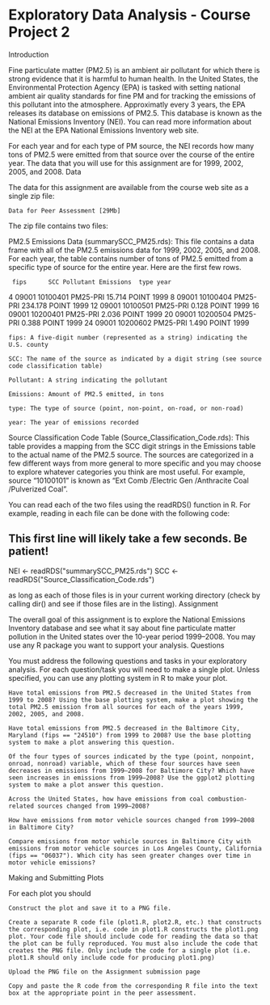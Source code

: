 # Exploratory Data Analysis - Course Project 2
Introduction

Fine particulate matter (PM2.5) is an ambient air pollutant for which there is strong evidence that it is harmful to human health. In the United States, the Environmental Protection Agency (EPA) is tasked with setting national ambient air quality standards for fine PM and for tracking the emissions of this pollutant into the atmosphere. Approximatly every 3 years, the EPA releases its database on emissions of PM2.5. This database is known as the National Emissions Inventory (NEI). You can read more information about the NEI at the EPA National Emissions Inventory web site.

For each year and for each type of PM source, the NEI records how many tons of PM2.5 were emitted from that source over the course of the entire year. The data that you will use for this assignment are for 1999, 2002, 2005, and 2008.
Data

The data for this assignment are available from the course web site as a single zip file:

    Data for Peer Assessment [29Mb]

The zip file contains two files:

PM2.5 Emissions Data (summarySCC_PM25.rds): This file contains a data frame with all of the PM2.5 emissions data for 1999, 2002, 2005, and 2008. For each year, the table contains number of tons of PM2.5 emitted from a specific type of source for the entire year. Here are the first few rows.

     fips      SCC Pollutant Emissions  type year
 4  09001 10100401  PM25-PRI    15.714 POINT 1999
 8  09001 10100404  PM25-PRI   234.178 POINT 1999
 12 09001 10100501  PM25-PRI     0.128 POINT 1999
 16 09001 10200401  PM25-PRI     2.036 POINT 1999
 20 09001 10200504  PM25-PRI     0.388 POINT 1999
 24 09001 10200602  PM25-PRI     1.490 POINT 1999

    fips: A five-digit number (represented as a string) indicating the U.S. county

    SCC: The name of the source as indicated by a digit string (see source code classification table)

    Pollutant: A string indicating the pollutant

    Emissions: Amount of PM2.5 emitted, in tons

    type: The type of source (point, non-point, on-road, or non-road)

    year: The year of emissions recorded

Source Classification Code Table (Source_Classification_Code.rds): This table provides a mapping from the SCC digit strings in the Emissions table to the actual name of the PM2.5 source. The sources are categorized in a few different ways from more general to more specific and you may choose to explore whatever categories you think are most useful. For example, source “10100101” is known as “Ext Comb /Electric Gen /Anthracite Coal /Pulverized Coal”.

You can read each of the two files using the readRDS() function in R. For example, reading in each file can be done with the following code:

## This first line will likely take a few seconds. Be patient!
NEI <- readRDS("summarySCC_PM25.rds")
SCC <- readRDS("Source_Classification_Code.rds")

as long as each of those files is in your current working directory (check by calling dir() and see if those files are in the listing).
Assignment

The overall goal of this assignment is to explore the National Emissions Inventory database and see what it say about fine particulate matter pollution in the United states over the 10-year period 1999–2008. You may use any R package you want to support your analysis.
Questions

You must address the following questions and tasks in your exploratory analysis. For each question/task you will need to make a single plot. Unless specified, you can use any plotting system in R to make your plot.

    Have total emissions from PM2.5 decreased in the United States from 1999 to 2008? Using the base plotting system, make a plot showing the total PM2.5 emission from all sources for each of the years 1999, 2002, 2005, and 2008.

    Have total emissions from PM2.5 decreased in the Baltimore City, Maryland (fips == "24510") from 1999 to 2008? Use the base plotting system to make a plot answering this question.

    Of the four types of sources indicated by the type (point, nonpoint, onroad, nonroad) variable, which of these four sources have seen decreases in emissions from 1999–2008 for Baltimore City? Which have seen increases in emissions from 1999–2008? Use the ggplot2 plotting system to make a plot answer this question.

    Across the United States, how have emissions from coal combustion-related sources changed from 1999–2008?

    How have emissions from motor vehicle sources changed from 1999–2008 in Baltimore City?

    Compare emissions from motor vehicle sources in Baltimore City with emissions from motor vehicle sources in Los Angeles County, California (fips == "06037"). Which city has seen greater changes over time in motor vehicle emissions?

Making and Submitting Plots

For each plot you should

    Construct the plot and save it to a PNG file.

    Create a separate R code file (plot1.R, plot2.R, etc.) that constructs the corresponding plot, i.e. code in plot1.R constructs the plot1.png plot. Your code file should include code for reading the data so that the plot can be fully reproduced. You must also include the code that creates the PNG file. Only include the code for a single plot (i.e. plot1.R should only include code for producing plot1.png)

    Upload the PNG file on the Assignment submission page

    Copy and paste the R code from the corresponding R file into the text box at the appropriate point in the peer assessment.
